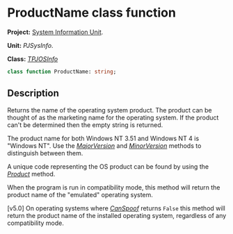 # ProductName class function

**Project:** [System Information Unit](../API.md).

**Unit:** _PJSysInfo_.

**Class:** _[TPJOSInfo](./TPJOSInfo.md)_

```pascal
class function ProductName: string;
```

## Description

Returns the name of the operating system product. The product can be thought of as the marketing name for the operating system. If the product can't be determined then the empty string is returned.

The product name for both Windows NT 3.51 and Windows NT 4 is "Windows NT". Use the _[MajorVersion](./TPJOSInfo-MajorVersion.md)_ and _[MinorVersion](./TPJOSInfo-MinorVersion.md)_ methods to distinguish between them.

A unique code representing the OS product can be found by using the _[Product](./TPJOSInfo-Product.md)_ method.

When the program is run in compatibility mode, this method will return the product name of the "emulated" operating system.

[v5.0] On operating systems where _[CanSpoof](./TPJOSInfo-CanSpoof.md)_ returns `False` this method will return the product name of the installed operating system, regardless of any compatibility mode.
